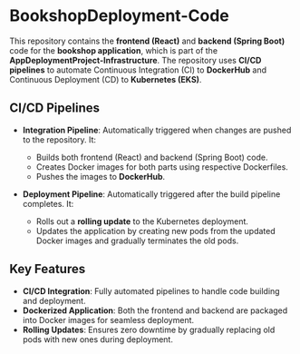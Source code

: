 # **BookshopDeployment-Code**

This repository contains the **frontend (React)** and **backend (Spring Boot)** code for the **bookshop application**, which is part of the **AppDeploymentProject-Infrastructure**. The repository uses **CI/CD pipelines** to automate Continuous Integration (CI) to **DockerHub** and Continuous Deployment (CD) to **Kubernetes (EKS)**.

## **CI/CD Pipelines**

- **Integration Pipeline**: Automatically triggered when changes are pushed to the repository. It:
  - Builds both frontend (React) and backend (Spring Boot) code.
  - Creates Docker images for both parts using respective Dockerfiles.
  - Pushes the images to **DockerHub**.

- **Deployment Pipeline**: Automatically triggered after the build pipeline completes. It:
  - Rolls out a **rolling update** to the Kubernetes deployment.
  - Updates the application by creating new pods from the updated Docker images and gradually terminates the old pods.

## **Key Features**

- **CI/CD Integration**: Fully automated pipelines to handle code building and deployment.
- **Dockerized Application**: Both the frontend and backend are packaged into Docker images for seamless deployment.
- **Rolling Updates**: Ensures zero downtime by gradually replacing old pods with new ones during deployment.

